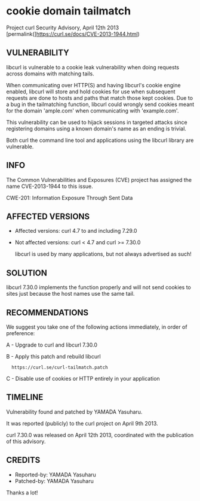 cookie domain tailmatch
=======================

Project curl Security Advisory, April 12th 2013
[permalink(]https://curl.se/docs/CVE-2013-1944.html)

VULNERABILITY
-------------

  libcurl is vulnerable to a cookie leak vulnerability when doing requests
  across domains with matching tails.

  When communicating over HTTP(S) and having libcurl's cookie engine enabled,
  libcurl will store and hold cookies for use when subsequent requests are
  done to hosts and paths that match those kept cookies. Due to a bug in the
  tailmatching function, libcurl could wrongly send cookies meant for the
  domain 'ample.com' when communicating with 'example.com'.

  This vulnerability can be used to hijack sessions in targeted attacks since
  registering domains using a known domain's name as an ending is trivial.

  Both curl the command line tool and applications using the libcurl library
  are vulnerable.
  
INFO
----

  The Common Vulnerabilities and Exposures (CVE) project has assigned the name
  CVE-2013-1944 to this issue.

  CWE-201: Information Exposure Through Sent Data

AFFECTED VERSIONS
-----------------

- Affected versions: curl 4.7 to and including 7.29.0
- Not affected versions: curl < 4.7 and curl >= 7.30.0

  libcurl is used by many applications, but not always advertised as such!

SOLUTION
--------

  libcurl 7.30.0 implements the function properly and will not send cookies to
  sites just because the host names use the same tail.

RECOMMENDATIONS
---------------

  We suggest you take one of the following actions immediately, in order of
  preference:

  A - Upgrade to curl and libcurl 7.30.0

  B - Apply this patch and rebuild libcurl

      https://curl.se/curl-tailmatch.patch

  C - Disable use of cookies or HTTP entirely in your application

TIMELINE
---------

  Vulnerability found and patched by YAMADA Yasuharu.

  It was reported (publicly) to the curl project on April 9th 2013.

  curl 7.30.0 was released on April 12th 2013, coordinated with the
  publication of this advisory.

CREDITS
-------

- Reported-by: YAMADA Yasuharu
- Patched-by: YAMADA Yasuharu

Thanks a lot!
